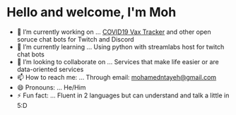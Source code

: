 # Hello and welcome, I'm Moh

- 🔭 I’m currently working on ... [COVID19 Vax Tracker](https://covid.mohamedtayeh.com/) and other open soruce chat bots for Twitch and Discord
- 🌱 I’m currently learning ... Using python with streamlabs host for twitch chat bots
- 👯 I’m looking to collaborate on ... Services that make life easier or are data-oriented services
- 📫 How to reach me: ... Through email: mohamedntayeh@gmail.com
- 😄 Pronouns: ... He/Him
- ⚡ Fun fact: ... Fluent in 2 languages but can understand and talk a little in 5:D
